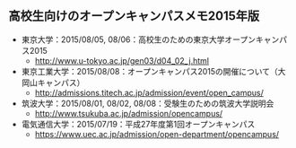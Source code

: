 ## 高校生向けのオープンキャンパスメモ2015年版


* 東京大学：2015/08/05, 08/06：高校生のための東京大学オープンキャンパス2015
  * http://www.u-tokyo.ac.jp/gen03/d04_02_j.html
* 東京工業大学：2015/08/08：オープンキャンパス2015の開催について（大岡山キャンパス）
  * http://admissions.titech.ac.jp/admission/event/open_campus/
* 筑波大学：2015/08/01, 08/02, 08/08：受験生のための筑波大学説明会
  * http://www.tsukuba.ac.jp/admission/opencampus/
* 電気通信大学：2015/07/19：平成27年度第1回オープンキャンパス
  * https://www.uec.ac.jp/admission/open-department/opencampus/


